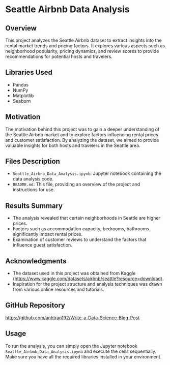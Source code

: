# Seattle Airbnb Data Analysis

## Overview
This project analyzes the Seattle Airbnb dataset to extract insights into the rental market trends and pricing factors. It explores various aspects such as neighborhood popularity, pricing dynamics, and review scores to provide recommendations for potential hosts and travelers.

## Libraries Used
- Pandas
- NumPy
- Matplotlib
- Seaborn

## Motivation
The motivation behind this project was to gain a deeper understanding of the Seattle Airbnb market and to explore factors influencing rental prices and customer satisfaction. By analyzing the dataset, we aimed to provide valuable insights for both hosts and travelers in the Seattle area.

## Files Description
- `Seattle_Airbnb_Data_Analysis.ipynb`: Jupyter notebook containing the data analysis code.
- `README.md`: This file, providing an overview of the project and instructions for use.

## Results Summary
- The analysis revealed that certain neighborhoods in Seattle are higher prices.
- Factors such as accommodation capacity, bedrooms, bathrooms significantly impact rental prices.
- Examination of customer reviews to understand the factors that influence guest satisfaction.

## Acknowledgments
- The dataset used in this project was obtained from Kaggle (https://www.kaggle.com/datasets/airbnb/seattle?resource=download).
- Inspiration for the project structure and analysis techniques was drawn from various online resources and tutorials.

## GitHub Repository
https://github.com/anhtran192/Write-a-Data-Science-Blog-Post

## Usage
To run the analysis, you can simply open the Jupyter notebook `Seattle_Airbnb_Data_Analysis.ipynb` and execute the cells sequentially. Make sure you have all the required libraries installed in your environment.

